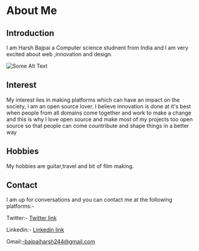 # About Me

## Introduction

I am Harsh Bajpai a Computer science studnent from India and I am very excited about web ,innovation and design.

![Some Alt Text](./GIF/speak.jpg)

## Interest

My interest lies in making platforms which can have an impact on the society, i am an open source lover.
I believe innovation is done at it's best when people from all domains come together and work to make a change and this is why I love open source and make most of my projects too open source so that people can come countribute and shape things in a better way

## Hobbies

My hobbies are guitar,travel and bit of film making.

## Contact

I am up for conversations and you can contact me at the following platforms:-

Twitter:- [Twitter link](https://twitter.com/bajpaiharsh244)

Linkedin:- [Linkedin link](https://www.linkedin.com/in/harsh-b-420596129/)

Gmail:-bajpaiharsh244@gmail.com
